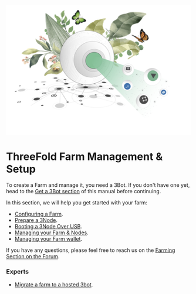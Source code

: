 ![alt](img/cap2layer.png)

# ThreeFold Farm Management & Setup

To create a Farm and manage it, you need a 3Bot. If you don't have one yet, head to the [Get a 3Bot section](3bot) of this manual before continuing.

In this section, we will help you get started with your farm:

* [Configuring a Farm](farm_init).
* [Prepare a 3Node](3node_prepare).
* [Booting a 3Node Over USB](boot_3node_usb).
* [Managing your Farm & Nodes](sdk:3bot_farm_mgmt).
* [Managing your Farm wallet](configure_wallet).

If you have any questions, please feel free to reach us on the [Farming Section on the Forum](https://forum.Threefold.io/c/Threefold-grid-support/farmer-discussion).

### Experts

* [Migrate a farm to a hosted 3bot](farm_migration).